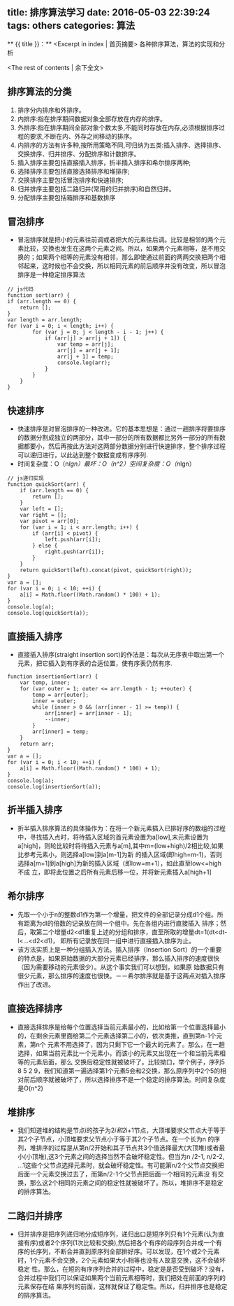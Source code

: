 title: 排序算法学习
date: 2016-05-03 22:39:24
tags: others
categories: 算法
---
** {{ title }}：** <Excerpt in index | 首页摘要>
    各种排序算法，算法的实现和分析
 <!-- more -->
<The rest of contents | 余下全文>

## 排序算法的分类
1. 排序分内排序和外排序。
2. 内排序:指在排序期间数据对象全部存放在内存的排序。
3. 外排序:指在排序期间全部对象个数太多,不能同时存放在内存,必须根据排序过程的要求,不断在内、外存之间移动的排序。
4. 内排序的方法有许多种,按所用策略不同,可归纳为五类:插入排序、选择排序、交换排序、归并排序、分配排序和计数排序。
5. 插入排序主要包括直接插入排序，折半插入排序和希尔排序两种;
6. 选择排序主要包括直接选择排序和堆排序;
7. 交换排序主要包括冒泡排序和快速排序;
8. 归并排序主要包括二路归并(常用的归并排序)和自然归并。
9. 分配排序主要包括箱排序和基数排序


## 冒泡排序
- 冒泡排序就是把小的元素往前调或者把大的元素往后调。比较是相邻的两个元素比较，交换也发生在这两个元素之间。所以，如果两个元素相等，是不用交换的；如果两个相等的元素没有相邻，那么即使通过前面的两两交换把两个相邻起来，这时候也不会交换，所以相同元素的前后顺序并没有改变，所以冒泡排序是一种稳定排序算法
```
// js代码
function sort(arr) {
if (arr.length == 0) {
    return [];
}
var length = arr.length;
for (var i = 0; i < length; i++) {
        for (var j = 0; j < length - i - 1; j++) {
            if (arr[j] > arr[j + 1]) {
                var temp = arr[j];
                arr[j] = arr[j + 1];
                arr[j + 1] = temp;
                console.log(arr);
            }
        }
    }
}

```


## 快速排序
- 快速排序是对冒泡排序的一种改进。它的基本思想是：通过一趟排序将要排序的数据分割成独立的两部分，其中一部分的所有数据都比另外一部分的所有数据都要小，然后再按此方法对这两部分数据分别进行快速排序，整个排序过程可以递归进行，以此达到整个数据变成有序序列.
- 时间复杂度：O（n*lgn）最坏：O（n^2）空间复杂度：O（n*lgn）

```
// js递归实现
function quickSort(arr) {
    if (arr.length == 0) {
        return [];
    }
    var left = [];
    var right = [];
    var pivot = arr[0];
    for (var i = 1; i < arr.length; i++) {
        if (arr[i] < pivot) {
            left.push(arr[i]);
        } else {
            right.push(arr[i]);
        }
    }
    return quickSort(left).concat(pivot, quickSort(right));
}
var a = [];
for (var i = 0; i < 10; ++i) {
    a[i] = Math.floor((Math.random() * 100) + 1);
}
console.log(a);
console.log(quickSort(a));
```
## 直接插入排序  
- 直接插入排序(straight insertion sort)的作法是：每次从无序表中取出第一个元素，把它插入到有序表的合适位置，使有序表仍然有序.

```
function insertionSort(arr) {
    var temp, inner;
    for (var outer = 1; outer <= arr.length - 1; ++outer) {
        temp = arr[outer];
        inner = outer;
        while (inner > 0 && (arr[inner - 1] >= temp)) {
            arr[inner] = arr[inner - 1];
            --inner;
        }
        arr[inner] = temp;
    }
    return arr;
}
var a = [];
for (var i = 0; i < 10; ++i) {
    a[i] = Math.floor((Math.random() * 100) + 1);
}
console.log(a);
console.log(insertionSort(a));
```

## 折半插入排序
- 折半插入排序算法的具体操作为：在将一个新元素插入已排好序的数组的过程中，寻找插入点时，将待插入区域的首元素设置为a[low],末元素设置为 a[high]，则轮比较时将待插入元素与a[m],其中m=(low+high)/2相比较,如果比参考元素小，则选择a[low]到a[m-1]为新 的插入区域(即high=m-1)，否则选择a[m+1]到a[high]为新的插入区域（即low=m+1），如此直至low<=high不成 立，即将此位置之后所有元素后移一位，并将新元素插入a[high+1]


## 希尔排序
- 先取一个小于n的整数d1作为第一个增量，把文件的全部记录分成d1个组。所有距离为dl的倍数的记录放在同一个组中。先在各组内进行直接插入 排序；然后，取第二个增量d2<d1重复上述的分组和排序，直至所取的增量dt=1(dt<dt-l<…<d2<d1)， 即所有记录放在同一组中进行直接插入排序为止。
- 该方法实质上是一种分组插入方法。插入排序（Insertion Sort）的一个重要的特点是，如果原始数据的大部分元素已经排序，那么插入排序的速度很快（因为需要移动的元素很少）。从这个事实我们可以想到，如果原 始数据只有很少元素，那么排序的速度也很快。－－希尔排序就是基于这两点对插入排序作出了改进。


## 直接选择排序
- 直接选择排序是给每个位置选择当前元素最小的，比如给第一个位置选择最小的，在剩余元素里面给第二个元素选择第二小的，依次类推，直到第n-1个元素，第n个 元素不用选择了，因为只剩下它一个最大的元素了。那么，在一趟选择，如果当前元素比一个元素小，而该小的元素又出现在一个和当前元素相等的元素后面，那么 交换后稳定性就被破坏了。比较拗口，举个例子，序列5 8 5 2 9，我们知道第一遍选择第1个元素5会和2交换，那么原序列中2个5的相对前后顺序就被破坏了，所以选择排序不是一个稳定的排序算法。时间复杂度是O(n^2)


## 堆排序
- 我们知道堆的结构是节点i的孩子为2*i和2*i+1节点，大顶堆要求父节点大于等于其2个子节点，小顶堆要求父节点小于等于其2个子节点。在一个长为n 的序列，堆排序的过程是从第n/2开始和其子节点共3个值选择最大(大顶堆)或者最小(小顶堆),这3个元素之间的选择当然不会破坏稳定性。但当为n /2-1, n/2-2, ...1这些个父节点选择元素时，就会破坏稳定性。有可能第n/2个父节点交换把后面一个元素交换过去了，而第n/2-1个父节点把后面一个相同的元素没 有交换，那么这2个相同的元素之间的稳定性就被破坏了。所以，堆排序不是稳定的排序算法。



## 二路归并排序
- 归并排序是把序列递归地分成短序列，递归出口是短序列只有1个元素(认为直接有序)或者2个序列(1次比较和交换),然后把各个有序的段序列合并成一个有 序的长序列，不断合并直到原序列全部排好序。可以发现，在1个或2个元素时，1个元素不会交换，2个元素如果大小相等也没有人故意交换，这不会破坏稳定 性。那么，在短的有序序列合并的过程中，稳定是是否受到破坏？没有，合并过程中我们可以保证如果两个当前元素相等时，我们把处在前面的序列的元素保存在结 果序列的前面，这样就保证了稳定性。所以，归并排序也是稳定的排序算法。
